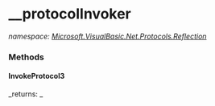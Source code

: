 ﻿
# __protocolInvoker
_namespace: [Microsoft.VisualBasic.Net.Protocols.Reflection](N-Microsoft.VisualBasic.Net.Protocols.Reflection.md)_



### Methods

#### InvokeProtocol3


_returns: _



